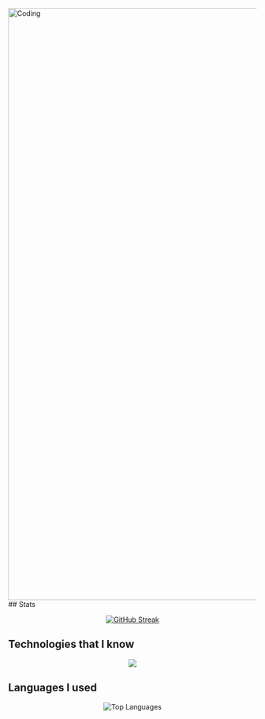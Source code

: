 <img align="center" alt="Coding" width="1200" src="https://i.ibb.co/Rbhd5mW/Your-paragraph-text.png"> 
</br>
## Stats
<p align="center">
<a href="https://git.io/streak-stats"><img src="https://github-readme-streak-stats.herokuapp.com?user=tanjib10&theme=shadow-purple&hide_border=true&card_width=600" alt="GitHub Streak" /></a>
</p>

## Technologies that I know
<p align="center">
  <a href="https://skillicons.dev">
    <img src="https://skillicons.dev/icons?i=css,firebase,git,github,html,js,tailwind,react,mongodb,vite" />
  </a>
</p>

## Languages I used
<p align="center">
  <img src="https://github-profile-summary-cards.vercel.app/api/cards/repos-per-language?username=tanjib10&theme=radical&exclude=html,css,javascript" alt="Top Languages" />
</p>
